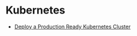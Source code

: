 # Kubernetes

+ [Deploy a Production Ready Kubernetes Cluster](https://github.com/kubernetes-sigs/kubespray)
